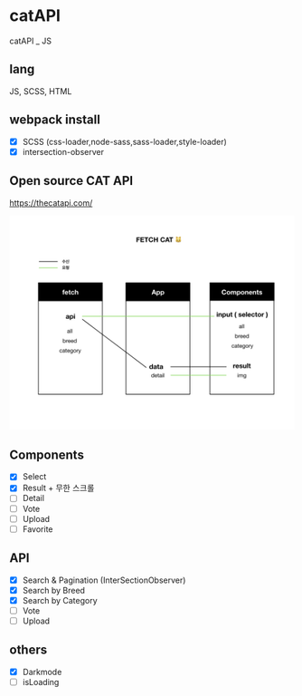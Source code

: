 # catAPI
catAPI _ JS

## lang
JS, SCSS, HTML

## webpack install
- [x] SCSS (css-loader,node-sass,sass-loader,style-loader)
- [x] intersection-observer

## Open source CAT API 
https://thecatapi.com/

![alt text](https://raw.githubusercontent.com/Lee-ji-soo/catAPI/main/fetchcat2.jpeg?raw=true)

## Components
- [x] Select
- [x] Result + 무한 스크롤
- [ ] Detail
- [ ] Vote
- [ ] Upload
- [ ] Favorite

## API
- [x] Search & Pagination (InterSectionObserver)
- [x] Search by Breed
- [x] Search by Category
- [ ] Vote
- [ ] Upload

## others
- [x] Darkmode
- [ ] isLoading
